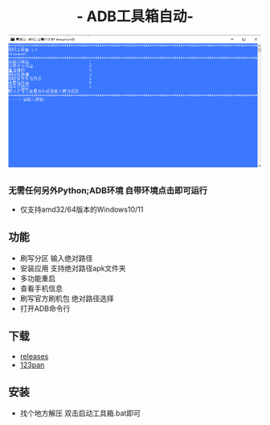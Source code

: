 # <div align="center">- ADB工具箱自动-</div>
<img src="https://github.com/Armamem0t/Armamem0t.github.io/blob/main/asstdat/image/ADBTOOLimage.png?">

## 

### 无需任何另外Python;ADB环境 自带环境点击即可运行
- 仅支持amd32/64版本的Windows10/11

## 功能
- 刷写分区 输入绝对路径
- 安装应用 支持绝对路径apk文件夹
- 多功能重启
- 查看手机信息
- 刷写官方刷机包 绝对路径选择
- 打开ADB命令行

## 下载
- [releases](https://github.com/Armamem0t/ADB_TOOL-AUTO/releases)
- [123pan](https://www.123pan.com/s/e8hLVv-lFz6d.html)

## 安装
- 找个地方解压 双击启动工具箱.bat即可
